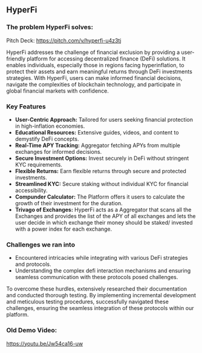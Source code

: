 ## HyperFi

### The problem HyperFi solves:
Pitch Deck: https://pitch.com/v/hyperfi-u4z3tj

HyperFi addresses the challenge of financial exclusion by providing a user-friendly platform for accessing decentralized finance (DeFi) solutions. It enables individuals, especially those in regions facing hyperinflation, to protect their assets and earn meaningful returns through DeFi investments strategies. With HyperFi, users can make informed financial decisions, navigate the complexities of blockchain technology, and participate in global financial markets with confidence.

### Key Features

- **User-Centric Approach:** Tailored for users seeking financial protection in high-inflation economies.
- **Educational Resources:** Extensive guides, videos, and content to demystify DeFi concepts.
- **Real-Time APY Tracking:** Aggregator fetching APYs from multiple exchanges for informed decisions.
- **Secure Investment Options:** Invest securely in DeFi without stringent KYC requirements.
- **Flexible Returns:** Earn flexible returns through secure and protected investments.
- **Streamlined KYC:** Secure staking without individual KYC for financial accessibility.
- **Compunder Calculator:** The Platform offers it users to calculate the growth of their investment for the duration.
- **Trivago of Exchanges:** HyperFi acts as a Aggregator that scans all the Exchanges and provides the list of the APY of all exchanges and lets the user decide in which exchange their money should be staked/ invested with a power index for each exchange.

### Challenges we ran into
- Encountered intricacies while integrating with various DeFi strategies and protocols.
- Understanding the complex defi interaction mechanisms and ensuring seamless communication with these protocols posed challenges.

To overcome these hurdles, extensively researched their documentation and conducted thorough testing. By implementing incremental development and meticulous testing procedures, successfully navigated these challenges, ensuring the seamless integration of these protocols within our platform.

### Old Demo Video:
https://youtu.be/Jw54ca16-uw
